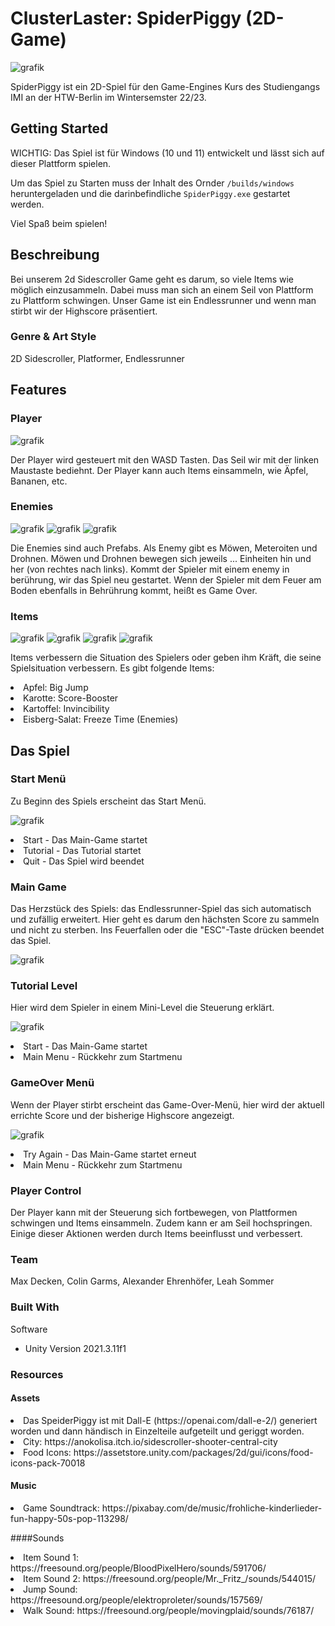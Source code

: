 # ClusterLaster: SpiderPiggy (2D-Game)

![grafik](https://user-images.githubusercontent.com/68195151/204862033-70915c4a-265a-416c-aa87-af29313474ea.png)

SpiderPiggy ist ein 2D-Spiel für den Game-Engines Kurs des Studiengangs IMI an der HTW-Berlin im Wintersemster 22/23.

## Getting Started

WICHTIG: Das Spiel ist für Windows (10 und 11) entwickelt und lässt sich auf dieser Plattform spielen.

Um das Spiel zu Starten muss der Inhalt des Ornder <code>/builds/windows</code> heruntergeladen und die darinbefindliche <code>SpiderPiggy.exe</code> gestartet werden.

Viel Spaß beim spielen!

## Beschreibung

Bei unserem 2d Sidescroller Game geht es darum, so viele Items wie möglich einzusammeln. 
Dabei muss man sich an einem Seil von Plattform zu Plattform schwingen.
Unser Game ist ein Endlessrunner und wenn man stirbt wir der Highscore präsentiert.  

### Genre & Art Style
2D Sidescroller, Platformer, Endlessrunner

## Features

### Player 

![grafik](https://user-images.githubusercontent.com/68195151/204776815-ca0aeb79-7d34-4dd1-b47d-fa2b945a79e1.png)

Der Player wird gesteuert mit den WASD Tasten.
Das Seil wir mit der linken Maustaste bediehnt.
Der Player kann auch Items einsammeln, wie Äpfel, Bananen, etc.

### Enemies

![grafik](https://user-images.githubusercontent.com/68195151/204775489-708f0707-4a34-4570-8792-e16182840c60.png)
![grafik](https://user-images.githubusercontent.com/68195151/204775565-9ffbdd2f-44c8-4dda-939e-d7eb67d3dab3.png)
![grafik](https://user-images.githubusercontent.com/68195151/204775640-d0ee9742-5993-43a2-a358-1482e8fc1342.png)

Die Enemies sind auch Prefabs.
Als Enemy gibt es Möwen, Meteroiten und Drohnen.
Möwen und Drohnen bewegen sich jeweils ... Einheiten hin und her (von rechtes nach links). Kommt der Spieler mit einem enemy in berührung, wir das Spiel neu gestartet. 
Wenn der Spieler mit dem Feuer am Boden ebenfalls in Behrührung kommt, heißt es Game Over. 


### Items

![grafik](https://user-images.githubusercontent.com/68195151/204774707-73f6fe58-cee0-4189-9d37-99d61bf89ab1.png)
![grafik](https://user-images.githubusercontent.com/68195151/204774828-f3600416-28d2-432b-a836-31d4d1a15424.png)
![grafik](https://user-images.githubusercontent.com/68195151/204774898-c2cc9ace-4180-43e4-8795-dad5fa8c67a3.png)
![grafik](https://user-images.githubusercontent.com/68195151/204774956-ce681d24-d380-46da-9d64-77da423eb273.png)

Items verbessern die Situation des Spielers oder geben ihm Kräft, die seine Spielsituation verbessern.
Es gibt folgende Items:

<li>Apfel: Big Jump</li>
<li>Karotte: Score-Booster</li>
<li>Kartoffel: Invincibility</li>
<li>Eisberg-Salat: Freeze Time (Enemies)</li>


## Das Spiel

### Start Menü

Zu Beginn des Spiels erscheint das Start Menü.

![grafik](https://user-images.githubusercontent.com/68195151/204773267-c47d8269-983f-46c3-b9e8-942706275c5d.png)

<li>Start - Das Main-Game startet</li>
<li>Tutorial - Das Tutorial startet</li>
<li>Quit - Das Spiel wird beendet</li>

### Main Game

Das Herzstück des Spiels: das Endlessrunner-Spiel das sich automatisch und zufällig erweitert. Hier geht es darum den hächsten Score zu sammeln und nicht zu sterben. Ins Feuerfallen oder die "ESC"-Taste drücken beendet das Spiel.

![grafik](https://user-images.githubusercontent.com/68195151/204773527-6bc8183b-45e2-4b4e-9ac0-7c0713c0336a.png)

### Tutorial Level

Hier wird dem Spieler in einem Mini-Level die Steuerung erklärt.

![grafik](https://user-images.githubusercontent.com/68195151/204773624-5a265ff2-d1e3-41eb-98a6-0679afb37178.png)

<li>Start - Das Main-Game startet</li>
<li>Main Menu - Rückkehr zum Startmenu</li>


### GameOver Menü 

Wenn der Player stirbt erscheint das Game-Over-Menü, hier wird der aktuell errichte Score und der bisherige Highscore angezeigt.

![grafik](https://user-images.githubusercontent.com/68195151/204773755-0328c6cf-c544-4e68-b3a7-a1408735b4ab.png)

<li>Try Again - Das Main-Game startet erneut</li>
<li>Main Menu - Rückkehr zum Startmenu</li>

### Player Control

Der Player kann mit der Steuerung sich fortbewegen, von Plattformen schwingen und Items einsammeln. Zudem kann er am Seil hochspringen. Einige dieser Aktionen werden durch Items beeinflusst und verbessert.

### Team
Max Decken, Colin Garms, Alexander Ehrenhöfer, Leah Sommer

### Built With
Software
* Unity Version 2021.3.11f1

### Resources
#### Assets
<li>Das SpeiderPiggy ist mit Dall-E (https://openai.com/dall-e-2/) generiert worden und dann händisch in Einzelteile aufgeteilt und geriggt worden.</li>
<li>City: https://anokolisa.itch.io/sidescroller-shooter-central-city</li>
<li>Food Icons: https://assetstore.unity.com/packages/2d/gui/icons/food-icons-pack-70018</li>

#### Music
<li>Game Soundtrack: https://pixabay.com/de/music/frohliche-kinderlieder-fun-happy-50s-pop-113298/</li>

####Sounds
<li>Item Sound 1: https://freesound.org/people/BloodPixelHero/sounds/591706/</li>
<li>Item Sound 2: https://freesound.org/people/Mr._Fritz_/sounds/544015/</li>
<li>Jump Sound: https://freesound.org/people/elektroproleter/sounds/157569/</li>
<li>Walk Sound: https://freesound.org/people/movingplaid/sounds/76187/</li>
